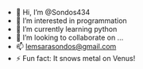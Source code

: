 - 👋 Hi, I’m @Sondos434
- 👀 I’m interested in programmation
- 🌱 I’m currently learning python
- 💞️ I’m looking to collaborate on ...
- 📫 lemsarasondos@gmail.com
- ⚡ Fun fact: It snows metal on Venus!

<!---
Sondos434/Sondos434 is a ✨ special ✨ repository because its `README.md` (this file) appears on your GitHub profile.
You can click the Preview link to take a look at your changes.
--->
